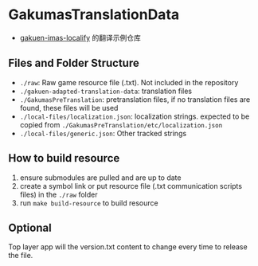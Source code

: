 # GakumasTranslationData

- [gakuen-imas-localify](https://github.com/chinosk6/gakuen-imas-localify) 的翻译示例仓库

## Files and Folder Structure

- `./raw`: Raw game resource file (.txt). Not included in the repository
- `./gakuen-adapted-translation-data`: translation files
- `./GakumasPreTranslation`: pretranslation files, if no translation files are found, these files will be used
- `./local-files/localization.json`: localization strings. expected to be copied from `./GakumasPreTranslation/etc/localization.json`
- `./local-files/generic.json`: Other tracked strings

## How to build resource

1. ensure submodules are pulled and are up to date
2. create a symbol link or put resource file (.txt communication scripts files) in the `./raw` folder
3. run `make build-resource` to build resource

## Optional

Top layer app will the version.txt content to change every time to release the file.
